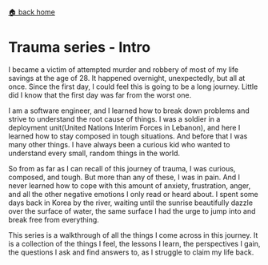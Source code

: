 [🏠 back home](/blog?home)

# **Trauma series - Intro**

I became a victim of attempted murder and robbery of most of my life savings at the age of 28. It happened overnight, unexpectedly, but all at once. Since the first day, I could feel this is going to be a long journey. Little did I know that the first day was far from the worst one.

I am a software engineer, and I learned how to break down problems and strive to understand the root cause of things. I was a soldier in a deployment unit(United Nations Interim Forces in Lebanon), and here I learned how to stay composed in tough situations. And before that I was many other things. I have always been a curious kid who wanted to understand every small, random things in the world.

So from as far as I can recall of this journey of trauma, I was curious, composed, and tough. But more than any of these, I was in pain. And I never learned how to cope with this amount of anxiety, frustration, anger, and all the other negative emotions I only read or heard about. I spent some days back in Korea by the river, waiting until the sunrise beautifully dazzle over the surface of water, the same surface I had the urge to jump into and break free from everything.

This series is a walkthrough of all the things I come across in this journey. It is a collection of the things I feel, the lessons I learn, the perspectives I gain, the questions I ask and find answers to, as I struggle to claim my life back.